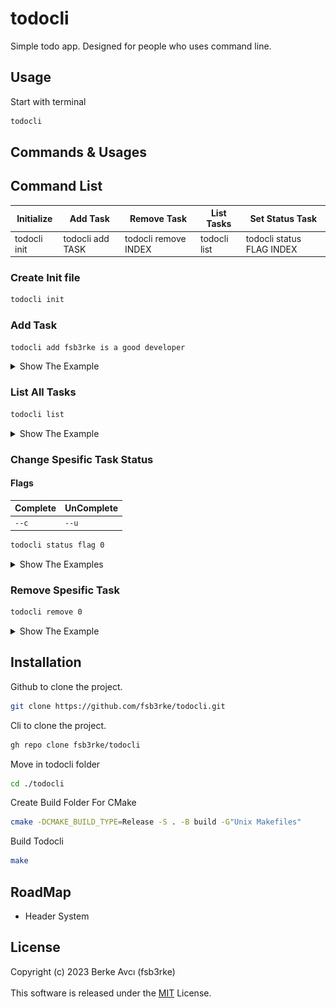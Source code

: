 # todocli
Simple todo app. Designed for people who uses command line. 

## Usage
Start with terminal
```sh
todocli
```

## Commands & Usages

## Command List
| Initialize | Add Task | Remove Task | List Tasks | Set Status Task |
| ---------- | -------- | ----------- | ---------- | --------------- |
| todocli init | todocli add TASK | todocli remove INDEX | todocli list | todocli status FLAG INDEX |

### Create Init file
```sh
todocli init
```

### Add Task
```sh
todocli add fsb3rke is a good developer
```
<details>
<summary>Show The Example</summary>
<p align="center">
  <img src="https://github.com/fsb3rke/todocli/blob/master/images/addTask.png?raw=true" width="580" title="addTask example">
</p>
</details>

### List All Tasks
```sh
todocli list
```
<details>
<summary>Show The Example</summary>
<p align="center">
  <img src="https://github.com/fsb3rke/todocli/blob/master/images/listTasks.png?raw=true" width="580" title="listTasks example">
</p>
</details>

### Change Spesific Task Status
#### Flags
| Complete | UnComplete |
| -------- | ---------- |
| `--c` | `--u` |
```sh
todocli status flag 0
```
<details>
<summary>Show The Examples</summary>
--c
<p align="center">
  <img src="https://github.com/fsb3rke/todocli/blob/master/images/statusCompleted.png?raw=true" width="580" title="addTask example">
</p>
--u
<p align="center">
  <img src="https://github.com/fsb3rke/todocli/blob/master/images/statusUnCompleted.png?raw=true" width="580" title="addTask example">
</p>
</details>

### Remove Spesific Task
```sh
todocli remove 0
```
<details>
<summary>Show The Example</summary>
<p align="center">
  <img src="https://github.com/fsb3rke/todocli/blob/master/images/removeTask.png?raw=true" width="580" title="addTask example">
</p>
</details>



 ## Installation
Github to clone the project.
```sh
git clone https://github.com/fsb3rke/todocli.git
```
Cli to clone the project.
```sh
gh repo clone fsb3rke/todocli
```
Move in todocli folder
```sh
cd ./todocli
```
Create Build Folder For CMake
```sh
cmake -DCMAKE_BUILD_TYPE=Release -S . -B build -G"Unix Makefiles"
```
Build Todocli
```sh
make
```

## RoadMap
- Header System

## License
Copyright (c) 2023 Berke Avcı (fsb3rke) \
\
This software is released under the [MIT](https://choosealicense.com/licenses/mit/) License.

